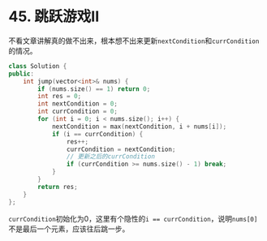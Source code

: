 # 45. 跳跃游戏II

不看文章讲解真的做不出来，根本想不出来更新`nextCondition`和`currCondition`的情况。

```c++
class Solution {
public:
    int jump(vector<int>& nums) {
        if (nums.size() == 1) return 0;
        int res = 0;
        int nextCondition = 0;
        int currCondition = 0;    
        for (int i = 0; i < nums.size(); i++) {
            nextCondition = max(nextCondition, i + nums[i]);
            if (i == currCondition) {
                res++;
                currCondition = nextCondition;
                // 更新之后的currCondition
                if (currCondition >= nums.size() - 1) break;
            }
        }
        return res;
    }
};
```

`currCondition`初始化为0，这里有个隐性的`i == currCondition`，说明`nums[0]`不是最后一个元素，应该往后跳一步。